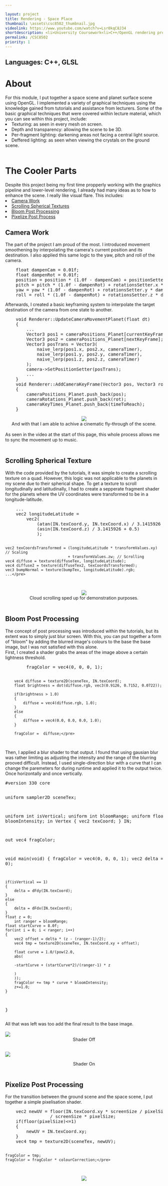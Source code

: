 ```yaml
---

layout: project
title: Rendering - Space Place
thumbnail: \assets\csc8502_thumbnail.jpg
videolink: https://www.youtube.com/watch?v=Lsr0kqC8J34
shortdescription: <li>University Coursework<li>C++/OpenGL rendering project<li>4 week development
permalink: /CSC8502
priority: 1
---
```

<h2>Languages: C++, GLSL</h2>
<h1>About</h1>
For this module, I put together a space scene and planet surface scene using OpenGL. I implemented a variety of graphical techniques using the knowledge gained from tutorials and assistance from lecturers. Some of the basic graphical techniques that were covered within lecture material, which you can see within this project, include:
<li>Texturing: as seen in every mesh on screen.
<li>Depth and transparency: allowing the scene to be 3D.
<li>Per-fragment lighting: darkening areas not facing a central light source.
<li>Deffered lighting: as seen when viewing the crystals on the ground scene.
</li>
<br>
<h1>The Cooler Parts</h1>
Despite this project being my first time propperly working with the graphics pipeline and lower-level rendering, I already had many ideas as to how to enhance the scene. I really like visual flare. This includes:
<li><a href="#Camera Work">Camera Work</a>
<li><a href="#Scrolling Spherical Textures">Scrolling Spherical Textures</a>
<li><a href="#Bloom Post Processing">Bloom Post Processing</a>
<li><a href="#Pixelize Post Process">Pixelize Post Process</a>
</li>
<div id="Camera Work"></div>
<h2>Camera Work</h2>
The part of the project I am proud of the most. I introduced movement smoothening by interpolating the camera's current position and its destination. I also applied this same logic to the yaw, pitch and roll of the camera.<br>
<div class = "box">
    <pre>
    float dampenCam = 0.01f;
    float dampenRot = 0.01f;
    position = position * (1.0f - dampenCam) + positionSetter * dampenCam;
    pitch = pitch * (1.0f - dampenRot) + rotationsSetter.x * dampenRot;
    yaw = yaw * (1.0f - dampenRot) + rotationsSetter.y * dampenRot;
    roll = roll * (1.0f - dampenRot) + rotationsSetter.z * dampenRot;</pre>
</div>
Afterwards, I created a basic keyframing system to interpolate the target destination of the camera from one state to another.
<div class = "box">
    <pre>
    void Renderer::UpdateCameraMovementPlanet(float dt)
    {
        ...
        Vector3 pos1 = cameraPositions_Planet[currentKeyFrame];
        Vector3 pos2 = cameraPositions_Planet[nextKeyFrame];
        Vector3 posTrans = Vector3(
            naive_lerp(pos1.x, pos2.x, cameraTimer),
            naive_lerp(pos1.y, pos2.y, cameraTimer),
            naive_lerp(pos1.z, pos2.z, cameraTimer)
        );
        camera->SetPositionSetter(posTrans);
        ...
    }
    void Renderer::AddCameraKeyFrame(Vector3 pos, Vector3 rot, float timeToReach)
    {
        cameraPositions_Planet.push_back(pos);
        cameraRotations_Planet.push_back(rot);
        cameraKeyTimes_Planet.push_back(timeToReach);
    }</pre>
</div>
<center><img src="assets/csc8502_00.gif"><br></center>
<center>And with that I am able to achive a cinematic fly-through of the scene.</center><br>
As seen in the video at the start of this page, this whole process allows me to sync the movement up to music.<br><br>
<div id="Scrolling Spherical Textures"></div>
<h2>Scrolling Spherical Texture</h2>
With the code provided by the tutorials, it was simple to create a scrolling texture on a quad. However, this logic was not applicable to the planets in my scene due to their spherical shape. To get a texture to scroll longitudinally and latitudinally, I had to create a sepperate fragment shader for the planets where the UV coordinates were transformed to be in a longitude-latitude.
<div class = "box">
    <pre>
    ...
    vec2 longitudeLatitude = 
        vec2(
            (atan(IN.texCoord.y, IN.texCoord.x) / 3.1415926 + 1.0) * 0.5,
            (asin(IN.texCoord.z) / 3.1415926 + 0.5)
            );

    vec2 texCoordsTransformed = (longitudeLatitude * transformValues.xy) // Scaling
                                + transformValues.zw; // Scrolling
    vec4 diffuse = texture(diffuseTex, longitudeLatitude);
    vec4 diffuse2 = texture(diffuseTex2, texCoordsTransformed);
    vec3 bumpNormal = texture(bumpTex, longitudeLatitude).rgb;
    ...</pre>
</div>
<center><img src="assets/csc8502_04.gif"><br></center>
<center>Cloud scrolling sped up for demonstration purposes.<br><br></center>
<div id="Bloom Post Processing"></div>
<h2>Bloom Post Processing</h2>
The concept of post processing was introduced within the tutorials, but its extent was to simply just blur screen. With this, you can put together a form of "bloom" by adding the blurred image's colours to the base the base image, but I was not satisfied with this alone.<br>
First, I created a shader grabs the areas of the image above a certain lightness threshold.
<div class = "box">
    <pre>
        fragColor = vec4(0, 0, 0, 1);

        vec4 diffuse = texture2D(sceneTex, IN.texCoord);
        float brightness = dot(diffuse.rgb, vec3(0.9126, 0.7152, 0.0722));

        if(brightness > 1.0)
        {
            diffuse = vec4(diffuse.rgb, 1.0);
        }
        else
        {
            diffuse = vec4(0.0, 0.0, 0.0, 1.0);
        }

        fragColor =  diffuse;</pre>
</div>
Then, I applied a blur shader to that output. I found that using gausian blur was rather limiting as adjusting the intensity and the range of the blurring prooved difficult. Instead, I used single-direction blur with a curve that I can change the paremeters for during runtime and applied it to the output twice. Once horizontally and once vertically.  
<div class = "box">
    <pre>
#version 330 core

uniform sampler2D sceneTex;

uniform int isVertical;
uniform int bloomRange;
uniform float bloomIntensity;
in Vertex
{
	vec2 texCoord;
} IN;

out vec4 fragColor;

void main(void)
{
	fragColor = vec4(0, 0, 0, 1);
	vec2 delta = vec2(0, 0);

	if(isVertical == 1)
	{
		delta = dFdy(IN.texCoord);
	}
	else
	{
		delta = dFdx(IN.texCoord);
	}
	float z = 0;
        int ranger = bloomRange;
	float startCurve = 8.0f;
	for(int i = 0; i < ranger; i++)
	{
		vec2 offset = delta * (z - (ranger-1)/2);
		vec4 tmp = texture2D(sceneTex, IN.texCoord.xy + offset);
		
		float curve = 1.0/(pow(2.0, 
		abs(

		-startCurve + (startCurve*2)/(ranger-1) * z
		
		)
		));
		fragColor += tmp * curve * bloomIntensity;
		z+=1.0;
	}
}</pre>
</div>
All that was left was too add the final result to the base image.<br><br>
<img src="assets/csc8502_01.png"><br><center>Shader Off</center><br>

<img src="assets/csc8502_02.png"><br><center>Shader On</center><br>
<div id="Pixelize Post Process"></div>
<h2>Pixelize Post Processing</h2>
For the transition between the ground scene and the space scene, I put together a simple pixelisation shader.
<div class = "box">
    <pre>
    vec2 newUV = floor(IN.texCoord.xy * screenSize / pixelSize) 
                 / screenSize * pixelSize;
    if(floor(pixelSize)<=1)
    {
        newUV = IN.texCoord.xy;
    }
    vec4 tmp = texture2D(sceneTex, newUV);

    fragColor = tmp;
    fragColor = fragColor * colourCorrection;</pre>
</div>
<center><img src="assets/csc8502_03.gif"><br></center>